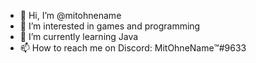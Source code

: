 - 👋 Hi, I’m @mitohnename
- 👀 I’m interested in games and programming
- 🌱 I’m currently learning Java
- 📫 How to reach me on Discord: MitOhneName™#9633

<!---
mitohnename/mitohnename is a ✨ special ✨ repository because its `README.md` (this file) appears on your GitHub profile.
You can click the Preview link to take a look at your changes.
--->
